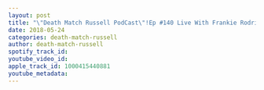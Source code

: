 ```yaml
---
layout: post
title: "\"Death Match Russell PodCast\"!Ep #140 Live With Frankie Rodriguez Commissioner Of Berwny Championship Wrestling Tune in!"
date: 2018-05-24
categories: death-match-russell
author: death-match-russell
spotify_track_id: 
youtube_video_id: 
apple_track_id: 1000415440881
youtube_metadata: 
---
```

